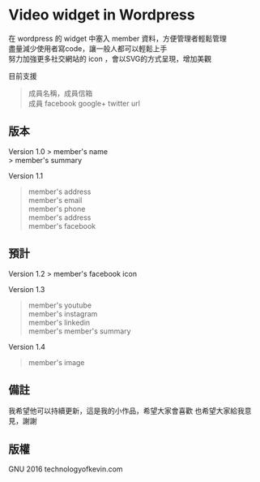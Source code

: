 <h1>Video widget in Wordpress</h1>

在 wordpress 的 widget 中塞入 member 資料，方便管理者輕鬆管理<br>
盡量減少使用者寫code，讓一般人都可以輕鬆上手<br>
努力加強更多社交網站的 icon ，會以SVG的方式呈現，增加美觀

目前支援
> 成員名稱，成員信箱<br>
> 成員 facebook google+ twitter url

<h2>版本</h2>
Version 1.0
> member's name<br>
> member's summary

Version 1.1
> member's address<br>
> member's email<br>
> member's phone<br>
> member's address<br>
> member's facebook

<h2>預計</h2>
Version 1.2
> member's facebook icon

Version 1.3
> member's youtube<br>
> member's instagram<br>
> member's linkedin<br>
> member's member's summary

Version 1.4
> member's image<br>

<h2>備註</h2>
我希望他可以持續更新，這是我的小作品，希望大家會喜歡
也希望大家給我意見，謝謝

<h2>版權</h2>
GNU 2016 technologyofkevin.com
